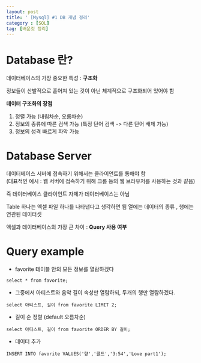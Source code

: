 ```yaml
---
layout: post
title: ' [Mysql] #1 DB 개념 정리'
category : [SQL]
tag: [배운것 정리]
---
```


# Database 란?

데이터베이스의 가장 중요한 특성 : **구조화**    

정보들이 산발적으로 흩어져 있는 것이 아닌 체계적으로 구조화되어 있어야 함

**데이터 구조화의 장점**
     
1. 정렬 가능 (내림차순, 오름차순)
2. 정보의 종류에 따른 검색 가능 (특정 단어 검색 -> 다른 단어 배제 가능)
3. 정보의 성격 빠르게 파악 가능 
     
# Database Server

데이터베이스 서버에 접속하기 위해서는 클라이언트를 통해야 함     
(대표적인 예시 : 웹 서버에 접속하기 위해 크롬 등의 웹 브라우저를 사용하는 것과 같음) 

즉 데이터베이스 클라이언트 자체가 데이터베이스는 아님

Table 하나는 엑셀 파일 하나를 나타낸다고 생각하면 됨 
열에는 데이터의 종류 , 행에는 연관된 데이터셋

엑셀과 데이터베이스의 가장 큰 차이 :  **Query 사용 여부** 

# Query example
    
* favorite 테이블 안의 모든 정보를 열람하겠다
```
select * from favorite;
```

* 그중에서 아티스트와 음악 길이 속성만 열람하되, 두개의 행만 열람하겠다.
```
select 아티스트, 길이 from favorite LIMIT 2;
```

* 길이 순 정렬 (default 오름차순)
```
select 아티스트, 길이 from favorite ORDER BY 길이;
```

* 데이터 추가 
```
INSERT INTO favorite VALUES('향','콜드','3:54','Love part1');
```




